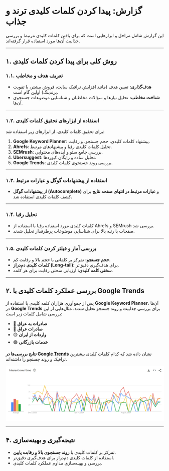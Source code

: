 

# **گزارش: پیدا کردن کلمات کلیدی ترند و جذاب**

این گزارش شامل مراحل و ابزارهایی است که برای یافتن کلمات کلیدی مرتبط و بررسی جذابیت آن‌ها مورد استفاده قرار گرفته‌اند.

---

## **۱. روش کلی برای پیدا کردن کلمات کلیدی**

### **۱.۱. تعریف هدف و مخاطب**
- **هدف‌گذاری:** تعیین هدف (مانند افزایش ترافیک سایت، فروش بیشتر، یا تقویت برندینگ) اولین گام است.
- **شناخت مخاطب:** تحلیل نیازها و سؤالات مخاطبان و شناسایی موضوعات جستجوی آن‌ها.

---

### **۱.۲. استفاده از ابزارهای تحقیق کلمات کلیدی**
برای تحقیق کلمات کلیدی، از ابزارهای زیر استفاده شد:
1. **Google Keyword Planner**: پیشنهاد کلمات کلیدی، حجم جستجو، و رقابت.
2. **Ahrefs**: تحلیل کلمات کلیدی رقبا و پیشنهادهای مرتبط.
3. **SEMrush**: بررسی جامع سئو و ایده‌های محتوایی.
4. **Ubersuggest**: تحلیل ساده و رایگان کیوردها.
5. **Google Trends**: بررسی روند جستجوی کلمات کلیدی.

---

### **۱.۳. استفاده از پیشنهادات گوگل و عبارات مرتبط**
- از **پیشنهادات گوگل (Autocomplete)** و **عبارات مرتبط در انتهای صفحه نتایج** برای کشف کلمات کلیدی استفاده شد.

---

### **۱.۴. تحلیل رقبا**
- کلمات کلیدی مورد استفاده رقبا با استفاده از Ahrefs و SEMrush بررسی شد.
- صفحات با رتبه بالا برای شناسایی موضوعات پرطرفدار تحلیل شدند.

---

### **۱.۵. بررسی آمار و فیلتر کردن کلمات کلیدی**
- **حجم جستجو:** تمرکز بر کلماتی با حجم بالا و رقابت کم.
- **کلمات کلیدی دم‌دراز (Long-tail):** برای هدف‌گیری دقیق‌تر.
- **سختی کلمه کلیدی:** ارزیابی سختی رقابت برای هر کلمه.

---

## **۲. بررسی عملکرد کلمات کلیدی با Google Trends**
پس از جمع‌آوری هزاران کلمه کلیدی با استفاده از **Google Keyword Planner**، آن‌ها در **Google Trends** برای بررسی جذابیت و روند جستجو تحلیل شدند. مثال‌هایی از این بررسی شامل کلمات زیر است:

- 🔵 **صادرات به عراق**
- 🔴 **صادرات عراق**
- 🟡 **واردات از ایران**
- 🟢 **خدمات بازرگانی**

**نتایج بررسی‌ها در [Google Trends](https://trends.google.com/trends/explore?geo=IR&q=%D8%B5%D8%A7%D8%AF%D8%B1%D8%A7%D8%AA%20%D8%A8%D9%87%20%D8%B9%D8%B1%D8%A7%D9%82,%D8%B5%D8%A7%D8%AF%D8%B1%D8%A7%D8%AA%20%D8%B9%D8%B1%D8%A7%D9%82,%D9%88%D8%A7%D8%B1%D8%AF%D8%A7%D8%AA%20%D8%A7%D8%B2%20%D8%A7%DB%8C%D8%B1%D8%A7%D9%86,%D8%AE%D8%AF%D9%85%D8%A7%D8%AA%20%D8%A8%D8%A7%D8%B2%D8%B1%DA%AF%D8%A7%D9%86%DB%8C&hl=en)** نشان داده شد که کدام کلمات کلیدی بیشترین ترافیک و روند جستجو را داشته‌اند.


![Screenshot_2024-12-04_16-07-14.png](https://github.com/BDadmehr0/report/blob/main/Screenshot_2024-12-04_16-07-14.png "google trends result")

---

## **۴. نتیجه‌گیری و بهینه‌سازی**
- تمرکز بر کلمات کلیدی با **روند جستجوی بالا و رقابت پایین**.
- استفاده از کلمات کلیدی دم‌دراز برای هدف‌گیری دقیق‌تر.
- بررسی و بهینه‌سازی مداوم عملکرد کلمات کلیدی.
